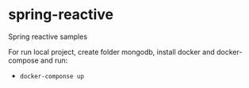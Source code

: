 # spring-reactive
Spring reactive samples

For run local project, create folder mongodb, install docker and docker-compose and run:

- ```docker-componse up```
